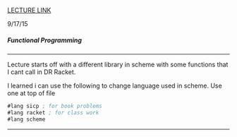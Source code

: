 [LECTURE LINK](https://archive.org/details/ucberkeley_webcast_l28HAzKy0N8#)

9/17/15
##### Functional Programming

---
Lecture starts off with a different library in scheme with some functions that I cant call in DR Racket.

I learned i can use the following to change language used in scheme. Use one at top of file 

```scheme
#lang sicp ; for book problems
#lang racket ; for class work
#lang scheme
```

---

